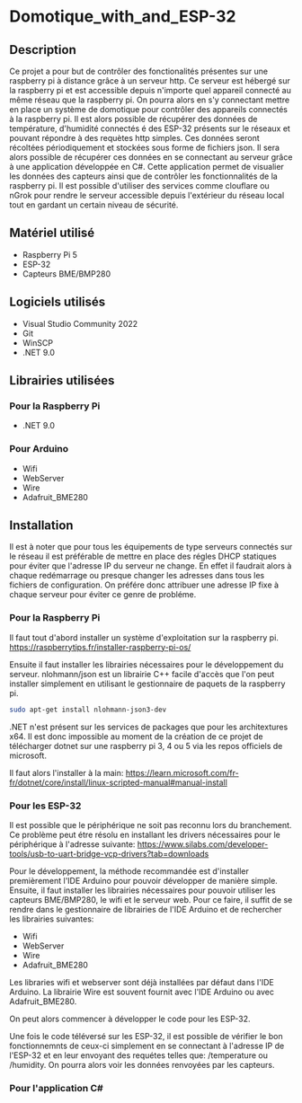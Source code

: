 # Domotique_with_and_ESP-32
## Description
Ce projet a pour but de contrôler des fonctionalités présentes sur une raspberry pi à distance grâce à un serveur http.
Ce serveur est hébergé sur la raspberry pi et est accessible depuis n'importe quel appareil connecté au même réseau que la raspberry pi.
On pourra alors en s'y connectant mettre en place un système de domotique pour contrôler des appareils connectés à la raspberry pi.
Il est alors possible de récupérer des données de température, d'humidité connectés é des ESP-32 présents sur le réseaux et pouvant répondre à des requètes http simples.
Ces données seront récoltées périodiquement et stockées sous forme de fichiers json.
Il sera alors possible de récupérer ces données en se connectant au serveur grâce à une application développée en C#.
Cette application permet de visualier les données des capteurs ainsi que de contrôler les fonctionnalités de la raspberry pi.
Il est possible d'utiliser des services comme clouflare ou nGrok pour rendre le serveur accessible depuis l'extérieur du réseau local tout en gardant un certain niveau de sécurité.

## Matériel utilisé
- Raspberry Pi 5
- ESP-32
- Capteurs BME/BMP280

## Logiciels utilisés
- Visual Studio Community 2022
- Git
- WinSCP
- .NET 9.0

## Librairies utilisées
### Pour la Raspberry Pi
- .NET 9.0

### Pour Arduino
- Wifi
- WebServer
- Wire
- Adafruit_BME280

## Installation
Il est à noter que pour tous les équipements de type serveurs connectés sur le réseau il est préférable de mettre en place des régles DHCP statiques pour éviter que l'adresse IP du serveur ne change.
En effet il faudrait alors à chaque redémarrage ou presque changer les adresses dans tous les fichiers de configuration.
On préfére donc attribuer une adresse IP fixe à chaque serveur pour éviter ce genre de probléme.

### Pour la Raspberry Pi
Il faut tout d'abord installer un système d'exploitation sur la raspberry pi.
https://raspberrytips.fr/installer-raspberry-pi-os/

Ensuite il faut installer les librairies nécessaires pour le développement du serveur.
nlohmann/json est un librairie C++ facile d'accès que l'on peut installer simplement en utilisant le gestionnaire de paquets de la raspberry pi.
```bash
sudo apt-get install nlohmann-json3-dev
```
.NET n'est présent sur les services de packages que pour les architextures x64.
Il est donc impossible au moment de la création de ce projet de télécharger dotnet sur une raspberry pi 3, 4 ou 5 via les repos officiels de microsoft.

Il faut alors l'installer à la main:
https://learn.microsoft.com/fr-fr/dotnet/core/install/linux-scripted-manual#manual-install

### Pour les ESP-32
Il est possible que le périphérique ne soit pas reconnu lors du branchement.
Ce problème peut étre résolu en installant les drivers nécessaires pour le périphérique à l'adresse suivante:
https://www.silabs.com/developer-tools/usb-to-uart-bridge-vcp-drivers?tab=downloads

Pour le développement, la méthode recommandée est d'installer premièrement l'IDE Arduino pour pouvoir développer de manière simple.
Ensuite, il faut installer les librairies nécessaires pour pouvoir utiliser les capteurs BME/BMP280, le wifi et le serveur web.
Pour ce faire, il suffit de se rendre dans le gestionnaire de librairies de l'IDE Arduino et de rechercher les librairies suivantes:
- Wifi
- WebServer
- Wire
- Adafruit_BME280

Les libraries wifi et webserver sont déjà installées par défaut dans l'IDE Arduino.
La librairie Wire est souvent fournit avec l'IDE Arduino ou avec Adafruit_BME280.

On peut alors commencer à développer le code pour les ESP-32.

Une fois le code téléversé sur les ESP-32, il est possible de vérifier le bon fonctionnemnts de ceux-ci simplement en se connectant à l'adresse IP de l'ESP-32 et en leur envoyant des requétes telles que:
/temperature ou /humidity.
On pourra alors voir les données renvoyées par les capteurs.

### Pour l'application C#
